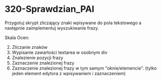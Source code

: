 # 320-Sprawdzian_PAI

Przygotuj skrypt zliczający znaki wpisywane do pola tekstowego a następnie zaimplementuj wyszukiwanie frazy.

Skala Ocen:

2. Zliczanie znaków
3. Wypisanie zawartości textarea w osobnym div
4. Znalezienie pozycji frazy
5. Zaznaczenie znalezionej frazy
6. Zaznaczenie znalezionej frazy w tym samym "oknie/elemencie". (tylko jeden element edytora z wpisywaniem i zaznaczeniem)
